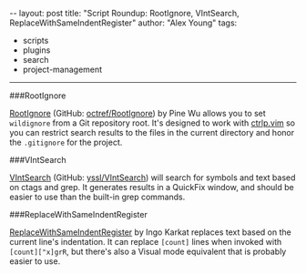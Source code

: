 --
layout: post
title: "Script Roundup: RootIgnore, VIntSearch, ReplaceWithSameIndentRegister"
author: "Alex Young"
tags: 
- scripts
- plugins
- search
- project-management
---

###RootIgnore

[RootIgnore](http://www.vim.org/scripts/script.php?script_id=5048) (GitHub: [octref/RootIgnore](https://github.com/octref/RootIgnore)) by Pine Wu allows you to set `wildignore` from a Git repository root.  It's designed to work with [ctrlp.vim](http://kien.github.io/ctrlp.vim/) so you can restrict search results to the files in the current directory and honor the `.gitignore` for the project.

###VIntSearch

[VIntSearch](http://www.vim.org/scripts/script.php?script_id=5047) (GitHub: [yssl/VIntSearch](https://github.com/yssl/VIntSearch)) will search for symbols and text based on ctags and grep.  It generates results in a QuickFix window, and should be easier to use than the built-in grep commands.


###ReplaceWithSameIndentRegister

[ReplaceWithSameIndentRegister](http://www.vim.org/scripts/script.php?script_id=5046) by Ingo Karkat replaces text based on the current line's indentation.  It can replace `[count]` lines when invoked with `[count]["x]grR`, but there's also a Visual mode equivalent that is probably easier to use.
